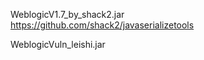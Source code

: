 WeblogicV1.7_by_shack2.jar<br>
https://github.com/shack2/javaserializetools

WeblogicVuln_leishi.jar